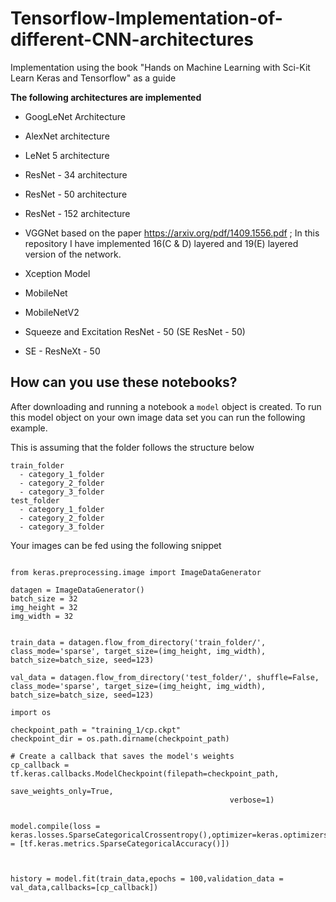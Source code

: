 # Tensorflow-Implementation-of-different-CNN-architectures
Implementation using the book  "Hands on Machine Learning with Sci-Kit Learn Keras and Tensorflow" as a guide


**The following architectures are implemented**  


* GoogLeNet Architecture

* AlexNet architecture

* LeNet 5 architecture

* ResNet - 34 architecture

* ResNet - 50 architecture

* ResNet - 152 architecture

* VGGNet based on the paper https://arxiv.org/pdf/1409.1556.pdf ; In this repository I have implemented 16(C & D) layered and 19(E) layered version of the network.

* Xception Model 

* MobileNet

* MobileNetV2

* Squeeze and Excitation ResNet - 50 (SE ResNet - 50)

* SE - ResNeXt - 50


## How can you use these notebooks?

After downloading and running a notebook a `model` object is created. To run this model object on your own image data set you can run the following example.

This is assuming that the folder follows the structure below
```
train_folder
  - category_1_folder
  - category_2_folder
  - category_3_folder
test_folder
  - category_1_folder
  - category_2_folder
  - category_3_folder

```



Your images can be fed using the following snippet



```

from keras.preprocessing.image import ImageDataGenerator

datagen = ImageDataGenerator()
batch_size = 32
img_height = 32
img_width = 32


train_data = datagen.flow_from_directory('train_folder/', class_mode='sparse', target_size=(img_height, img_width), batch_size=batch_size, seed=123)

val_data = datagen.flow_from_directory('test_folder/', shuffle=False, class_mode='sparse', target_size=(img_height, img_width), batch_size=batch_size, seed=123)

import os

checkpoint_path = "training_1/cp.ckpt"
checkpoint_dir = os.path.dirname(checkpoint_path)

# Create a callback that saves the model's weights
cp_callback = tf.keras.callbacks.ModelCheckpoint(filepath=checkpoint_path,
                                                 save_weights_only=True,
                                                 verbose=1)


model.compile(loss = keras.losses.SparseCategoricalCrossentropy(),optimizer=keras.optimizers.SGD(learning_rate=0.0003),metrics = [tf.keras.metrics.SparseCategoricalAccuracy()])



history = model.fit(train_data,epochs = 100,validation_data = val_data,callbacks=[cp_callback])



```



